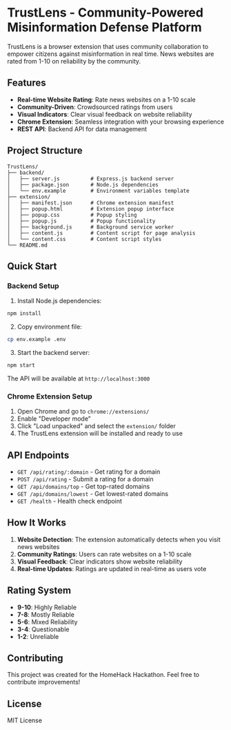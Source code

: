 # TrustLens - Community-Powered Misinformation Defense Platform

TrustLens is a browser extension that uses community collaboration to empower citizens against misinformation in real time. News websites are rated from 1-10 on reliability by the community.

## Features

- **Real-time Website Rating**: Rate news websites on a 1-10 scale
- **Community-Driven**: Crowdsourced ratings from users
- **Visual Indicators**: Clear visual feedback on website reliability
- **Chrome Extension**: Seamless integration with your browsing experience
- **REST API**: Backend API for data management

## Project Structure

```
TrustLens/
├── backend/
│   ├── server.js          # Express.js backend server
│   ├── package.json       # Node.js dependencies
│   └── env.example        # Environment variables template
├── extension/
│   ├── manifest.json      # Chrome extension manifest
│   ├── popup.html         # Extension popup interface
│   ├── popup.css          # Popup styling
│   ├── popup.js           # Popup functionality
│   ├── background.js      # Background service worker
│   ├── content.js         # Content script for page analysis
│   └── content.css        # Content script styles
└── README.md
```

## Quick Start

### Backend Setup

1. Install Node.js dependencies:
```bash
npm install
```

2. Copy environment file:
```bash
cp env.example .env
```

3. Start the backend server:
```bash
npm start
```

The API will be available at `http://localhost:3000`

### Chrome Extension Setup

1. Open Chrome and go to `chrome://extensions/`
2. Enable "Developer mode"
3. Click "Load unpacked" and select the `extension/` folder
4. The TrustLens extension will be installed and ready to use

## API Endpoints

- `GET /api/rating/:domain` - Get rating for a domain
- `POST /api/rating` - Submit a rating for a domain
- `GET /api/domains/top` - Get top-rated domains
- `GET /api/domains/lowest` - Get lowest-rated domains
- `GET /health` - Health check endpoint

## How It Works

1. **Website Detection**: The extension automatically detects when you visit news websites
2. **Community Ratings**: Users can rate websites on a 1-10 scale
3. **Visual Feedback**: Clear indicators show website reliability
4. **Real-time Updates**: Ratings are updated in real-time as users vote

## Rating System

- **9-10**: Highly Reliable
- **7-8**: Mostly Reliable  
- **5-6**: Mixed Reliability
- **3-4**: Questionable
- **1-2**: Unreliable

## Contributing

This project was created for the HomeHack Hackathon. Feel free to contribute improvements!

## License

MIT License